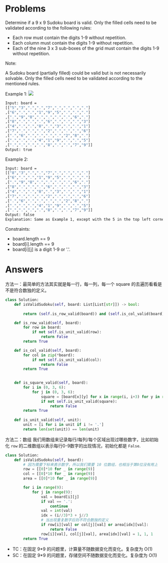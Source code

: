 # Problems
Determine if a 9 x 9 Sudoku board is valid. Only the filled cells need to be validated according to the following rules:

- Each row must contain the digits 1-9 without repetition.
- Each column must contain the digits 1-9 without repetition.
- Each of the nine 3 x 3 sub-boxes of the grid must contain the digits 1-9 without repetition.

Note:

A Sudoku board (partially filled) could be valid but is not necessarily solvable.
Only the filled cells need to be validated according to the mentioned rules.

Example 1:
![](https://upload.wikimedia.org/wikipedia/commons/thumb/f/ff/Sudoku-by-L2G-20050714.svg/250px-Sudoku-by-L2G-20050714.svg.png)
```bash
Input: board = 
[["5","3",".",".","7",".",".",".","."]
,["6",".",".","1","9","5",".",".","."]
,[".","9","8",".",".",".",".","6","."]
,["8",".",".",".","6",".",".",".","3"]
,["4",".",".","8",".","3",".",".","1"]
,["7",".",".",".","2",".",".",".","6"]
,[".","6",".",".",".",".","2","8","."]
,[".",".",".","4","1","9",".",".","5"]
,[".",".",".",".","8",".",".","7","9"]]
Output: true
```

Example 2:
```bash
Input: board = 
[["8","3",".",".","7",".",".",".","."]
,["6",".",".","1","9","5",".",".","."]
,[".","9","8",".",".",".",".","6","."]
,["8",".",".",".","6",".",".",".","3"]
,["4",".",".","8",".","3",".",".","1"]
,["7",".",".",".","2",".",".",".","6"]
,[".","6",".",".",".",".","2","8","."]
,[".",".",".","4","1","9",".",".","5"]
,[".",".",".",".","8",".",".","7","9"]]
Output: false
Explanation: Same as Example 1, except with the 5 in the top left corner being modified to 8. Since there are two 8's in the top left 3x3 sub-box, it is invalid.
```

Constraints:

- board.length == 9
- board[i].length == 9
- board[i][j] is a digit 1-9 or '.'.

# Answers
方法一：最简单的方法其实就是每一行，每一列，每一个 square 的去遍历看看是不是符合数独的定义。
```python
class Solution:
    def isValidSudoku(self, board: List[List[str]]) -> bool:
        
        return (self.is_row_valid(board)) and (self.is_col_valid(board)) and (self.is_square_valid(board))

    def is_row_valid(self, board):
        for row in board:
            if not self.is_unit_valid(row):
                return False
        return True

    def is_col_valid(self, board):
        for col in zip(*board):
            if not self.is_unit_valid(col):
                return False
        return True
    

    def is_square_valid(self, board):
        for i in (0, 3, 6):
            for j in (0, 3, 6):
                square = [board[x][y] for x in range(i, i+3) for y in range(j, j+3)]
                if not self.is_unit_valid(square):
                    return False
        return True
    
    def is_unit_valid(self, unit):
        unit = [i for i in unit if i != '.']
        return len(set(unit)) == len(unit)
```

方法二：数组
我们用数组来记录每行/每列/每个区域出现过哪些数字，比如初始化 `row` 的二维数组以表示每行0-9数字的出现情况，初始化都是 `False`.

```python
class Solution:
    def isValidSudoku(self, board):
        # 因为需要下标来表示数字，所以我们需要 10 位数组，也相当于第0位没有用上
        row = [[0]*10 for _ in range(9)]
        col = [[0]*10 for _ in range(9)]
        area = [[0]*10 for _ in range(9)]

        for i in range(9):
            for j in range(9):
                val = board[i][j]
                if val == '.':
                    continue
                val = int(val)
                idx = (i//3)*3 + j//3
                # 当出现重复数字后则不符合数独的定义
                if row[i][val] or col[j][val] or area[idx][val]:
                    return False
                row[i][val], col[j][val], area[idx][val] = 1, 1, 1
        return True
```

- TC：在固定 9*9 的问题里，计算量不随数据变化而变化。复杂度为 O(1)
- SC：在固定 9*9 的问题里，存储空间不随数据变化而变化。复杂度为 O(1)